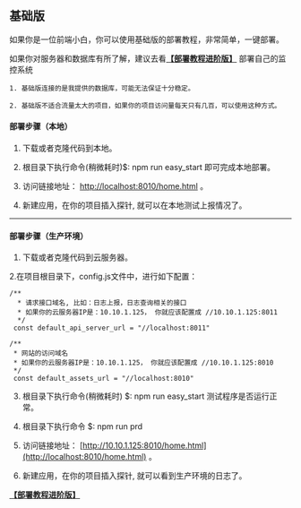 
## 基础版

如果你是一位前端小白，你可以使用基础版的部署教程，非常简单，一键部署。 

如果你对服务器和数据库有所了解，建议去看[**【部署教程进阶版】**](https://github.com/a597873885/webfunny_monitor/blob/master/Document_advanced.md) 部署自己的监控系统


    1. 基础版连接的是我提供的数据库，可能无法保证十分稳定。
    
    2. 基础版不适合流量太大的项目，如果你的项目访问量每天只有几百，可以使用这种方式。

#### 部署步骤（本地）

 1. 下载或者克隆代码到本地。
  
 2. 根目录下执行命令(稍微耗时)$: npm run easy_start   即可完成本地部署。
  
 3. 访问链接地址： [http://localhost:8010/home.html](http://localhost:8010/home.html) 。
 
 4. 新建应用，在你的项目插入探针, 就可以在本地测试上报情况了。
 
 
----------------------------

#### 部署步骤（生产环境）

 1. 下载或者克隆代码到云服务器。
 
 2.在项目根目录下，config.js文件中，进行如下配置：
        
    /**
      * 请求接口域名, 比如：日志上报，日志查询相关的接口
      * 如果你的云服务器IP是：10.10.1.125， 你就应该配置成 //10.10.1.125:8011
      */
     const default_api_server_url = "//localhost:8011" 

    /**
     * 网站的访问域名
     * 如果你的云服务器IP是：10.10.1.125， 你就应该配置成 //10.10.1.125:8010
     */
     const default_assets_url = "//localhost:8010"
  
 3. 根目录下执行命令(稍微耗时) $: npm run easy_start   测试程序是否运行正常。
 
 4. 根目录下执行命令 $: npm run prd
  
 5. 访问链接地址： [http://10.10.1.125:8010/home.html](http://localhost:8010/home.html) 。
 
 6. 新建应用，在你的项目插入探针, 就可以看到生产环境的日志了。



[**【部署教程进阶版】**](https://github.com/a597873885/webfunny_monitor/blob/master/Document_advanced.md)


 
